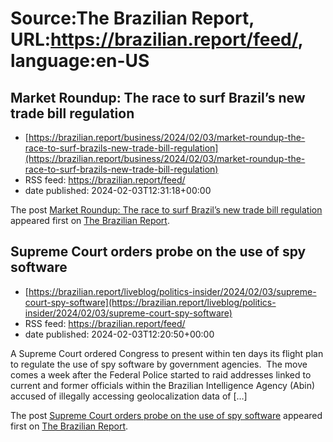 # Source:The Brazilian Report, URL:https://brazilian.report/feed/, language:en-US

## Market Roundup: The race to surf Brazil’s new trade bill regulation
 - [https://brazilian.report/business/2024/02/03/market-roundup-the-race-to-surf-brazils-new-trade-bill-regulation](https://brazilian.report/business/2024/02/03/market-roundup-the-race-to-surf-brazils-new-trade-bill-regulation)
 - RSS feed: https://brazilian.report/feed/
 - date published: 2024-02-03T12:31:18+00:00

<p>The post <a href="https://brazilian.report/business/2024/02/03/market-roundup-the-race-to-surf-brazils-new-trade-bill-regulation/">Market Roundup: The race to surf Brazil&#8217;s new trade bill regulation</a> appeared first on <a href="https://brazilian.report">The Brazilian Report</a>.</p>

## Supreme Court orders probe on the use of spy software
 - [https://brazilian.report/liveblog/politics-insider/2024/02/03/supreme-court-spy-software](https://brazilian.report/liveblog/politics-insider/2024/02/03/supreme-court-spy-software)
 - RSS feed: https://brazilian.report/feed/
 - date published: 2024-02-03T12:20:50+00:00

<p>A Supreme Court ordered Congress to present within ten days its flight plan to regulate the use of spy software by government agencies.&#160; The move comes a week after the Federal Police started to raid addresses linked to current and former officials within the Brazilian Intelligence Agency (Abin) accused of illegally accessing geolocalization data of [&#8230;]</p>
<p>The post <a href="https://brazilian.report/liveblog/politics-insider/2024/02/03/supreme-court-spy-software/">Supreme Court orders probe on the use of spy software</a> appeared first on <a href="https://brazilian.report">The Brazilian Report</a>.</p>

